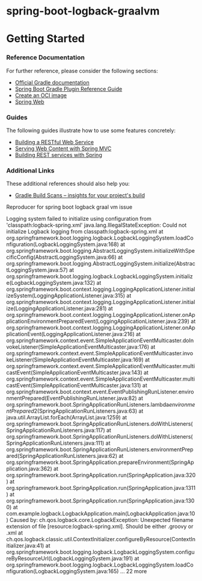 # spring-boot-logback-graalvm
# Getting Started

### Reference Documentation
For further reference, please consider the following sections:

* [Official Gradle documentation](https://docs.gradle.org)
* [Spring Boot Gradle Plugin Reference Guide](https://docs.spring.io/spring-boot/docs/2.4.2/gradle-plugin/reference/html/)
* [Create an OCI image](https://docs.spring.io/spring-boot/docs/2.4.2/gradle-plugin/reference/html/#build-image)
* [Spring Web](https://docs.spring.io/spring-boot/docs/2.4.2/reference/htmlsingle/#boot-features-developing-web-applications)

### Guides
The following guides illustrate how to use some features concretely:

* [Building a RESTful Web Service](https://spring.io/guides/gs/rest-service/)
* [Serving Web Content with Spring MVC](https://spring.io/guides/gs/serving-web-content/)
* [Building REST services with Spring](https://spring.io/guides/tutorials/bookmarks/)

### Additional Links
These additional references should also help you:

* [Gradle Build Scans – insights for your project's build](https://scans.gradle.com#gradle)

Reproducer for spring boot logback graal vm issue

Logging system failed to initialize using configuration from 'classpath:logback-spring.xml'
java.lang.IllegalStateException: Could not initialize Logback logging from classpath:logback-spring.xml
        at org.springframework.boot.logging.logback.LogbackLoggingSystem.loadConfiguration(LogbackLoggingSystem.java:168)
        at org.springframework.boot.logging.AbstractLoggingSystem.initializeWithSpecificConfig(AbstractLoggingSystem.java:66)
        at org.springframework.boot.logging.AbstractLoggingSystem.initialize(AbstractLoggingSystem.java:57)
        at org.springframework.boot.logging.logback.LogbackLoggingSystem.initialize(LogbackLoggingSystem.java:132)
        at org.springframework.boot.context.logging.LoggingApplicationListener.initializeSystem(LoggingApplicationListener.java:315)
        at org.springframework.boot.context.logging.LoggingApplicationListener.initialize(LoggingApplicationListener.java:281)
        at org.springframework.boot.context.logging.LoggingApplicationListener.onApplicationEnvironmentPreparedEvent(LoggingApplicationListener.java:239)
        at org.springframework.boot.context.logging.LoggingApplicationListener.onApplicationEvent(LoggingApplicationListener.java:216)
        at org.springframework.context.event.SimpleApplicationEventMulticaster.doInvokeListener(SimpleApplicationEventMulticaster.java:176)
        at org.springframework.context.event.SimpleApplicationEventMulticaster.invokeListener(SimpleApplicationEventMulticaster.java:169)
        at org.springframework.context.event.SimpleApplicationEventMulticaster.multicastEvent(SimpleApplicationEventMulticaster.java:143)
        at org.springframework.context.event.SimpleApplicationEventMulticaster.multicastEvent(SimpleApplicationEventMulticaster.java:131)
        at org.springframework.boot.context.event.EventPublishingRunListener.environmentPrepared(EventPublishingRunListener.java:82)
        at org.springframework.boot.SpringApplicationRunListeners.lambda$environmentPrepared$2(SpringApplicationRunListeners.java:63)
        at java.util.ArrayList.forEach(ArrayList.java:1259)
        at org.springframework.boot.SpringApplicationRunListeners.doWithListeners(SpringApplicationRunListeners.java:117)
        at org.springframework.boot.SpringApplicationRunListeners.doWithListeners(SpringApplicationRunListeners.java:111)
        at org.springframework.boot.SpringApplicationRunListeners.environmentPrepared(SpringApplicationRunListeners.java:62)
        at org.springframework.boot.SpringApplication.prepareEnvironment(SpringApplication.java:362)
        at org.springframework.boot.SpringApplication.run(SpringApplication.java:320)
        at org.springframework.boot.SpringApplication.run(SpringApplication.java:1311)
        at org.springframework.boot.SpringApplication.run(SpringApplication.java:1300)
        at com.example.logback.LogbackApplication.main(LogbackApplication.java:10)
Caused by: ch.qos.logback.core.LogbackException: Unexpected filename extension of file [resource:logback-spring.xml]. Should be either .groovy or .xml
        at ch.qos.logback.classic.util.ContextInitializer.configureByResource(ContextInitializer.java:41)
        at org.springframework.boot.logging.logback.LogbackLoggingSystem.configureByResourceUrl(LogbackLoggingSystem.java:191)
        at org.springframework.boot.logging.logback.LogbackLoggingSystem.loadConfiguration(LogbackLoggingSystem.java:165)
        ... 22 more
